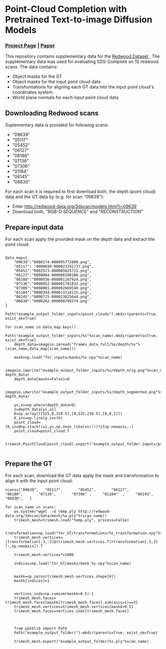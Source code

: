 # Point-Cloud Completion with Pretrained Text-to-image Diffusion Models
### [Project Page](https://sds-complete.github.io/) | [Paper](https://arxiv.org/pdf/2306.10533.pdf) 


This repository contains supplementary data for the <a href="http://redwood-data.org/3dscan/">Redwood Dataset </a>. The supplementary data was used for evaluating SDS-Complete on 10 redwood scans. The data contains:
* Object masks for the GT
* Object masks for the input point cloud data
* Transformations for aligning each GT data into the input point cloud's coordinates system. 
* World plane normals for each input point cloud data


## Downloading Redwood scans
Suplementary data is provided for following scans:
* "09639" 
* "05117"       
* "05452"
* "06127"
* "06188"
* "07136"
* "07306" 
* "01184"  
* "06145"   
* "06830"

For each scan it is required to first download both, the depth (point cloud) data and the GT data by (e.g. for scan "09639"):
* Enter http://redwood-data.org/3dscan/models.html?i=09639
* Download both, "RGB-D SEQUENCE" and "RECONSTRUCTION"



## Prepare input data
For each scan apply the provided mask on the depth data and extract the point cloud: 
```

data_map={
    "09639":"0000174-000005772880.png",
    "05117": "0000699-000023291737.png",
    "05452":"0002573-000085825711.png",
    "06127":"0000004-000000100108.png",
    "06188":"0000036-000001167924.png",
    "07136":"0000052-000001701832.png",
    "07306":"0000081-000002669540.png",
    "01184":"0000394-000013114115.png",
    "06145":"0000715-000023825644.png",
    "06830":"0000262-000008709374.png"
}

Path("example_output_folder_inputs/point_clouds").mkdir(parents=True, exist_ok=True)

for scan_name in data_map.keys():
    Path("example_output_folder_inputs/%s"%scan_name).mkdir(parents=True, exist_ok=True)
    depth_data=imageio.imread("frames_data_full/%s/depth/%s"%(scan_name,data_map[scan_name]))

    mask=np.load("for_inputs/masks/%s.npy"%scan_name)
    
    imageio.imwrite("example_output_folder_inputs/%s/depth_orig.png"%scan_name, depth_data)
    depth_data[mask==False]=0

    imageio.imwrite("example_output_folder_inputs/%s/depth_segmented.png"%scan_name, depth_data)

    ys,xs=np.where(depth_data>0)
    z=depth_data[ys,xs]
    K=np.array([[525,0,319.5],[0,525,239.5],[0,0,1]])
    K_inv=np.linalg.inv(K)
    point_cloud= (K_inv@np.stack((xs,ys,np.ones_like(xs))))*z[np.newaxis,:]
    point_cloud=point_cloud.T
    
    trimesh.PointCloud(point_cloud).export("example_output_folder_inputs/point_clouds/%s.ply"%scan_name)
   
```






## Prepare the GT
For each scan, download the GT data apply the mask and transformation to align it with the input point cloud:
```
scans=["09639",   "05117",       "05452",       "06127",       "06188",       "07136",       "07306" ,     "01184"  ,     "06145",    "06830",   ]

for scan_name in scans:
    os.system("wget  -O temp.ply http://redwood-data.org/3dscan/data/mesh/%s.ply"%(scan_name))
    trimesh_mesh=trimesh.load("temp.ply", process=False)

    transformation=np.load("for_GT/transformations/%s_transformation.npy"%scan_name)
    trimesh_mesh.vertices=(transformation[:3,:3]@(trimesh_mesh.vertices.T)+transformation[:3,3][:,np.newaxis]).T

    trimesh_mesh.vertices*=1000

    indices=np.load("for_GT/masks/mask_%s.npy"%scan_name)

    
    maskk=np.zeros(trimesh_mesh.vertices.shape[0])
    maskk[indices]=1


    vertices_inds=np.cumsum(maskk>0.5)-1
    trimesh_mesh.faces= trimesh_mesh.faces[maskk[trimesh_mesh.faces].sum(axis=1)==3]
    trimesh_mesh.vertices=trimesh_mesh.vertices[maskk>0.5]
    trimesh_mesh.faces=vertices_inds[trimesh_mesh.faces]
    


    from pathlib import Path
    Path("example_output_folder/").mkdir(parents=True, exist_ok=True)
    
    trimesh_mesh.export("example_output_folder/%s.ply"%scan_name)
    



```



